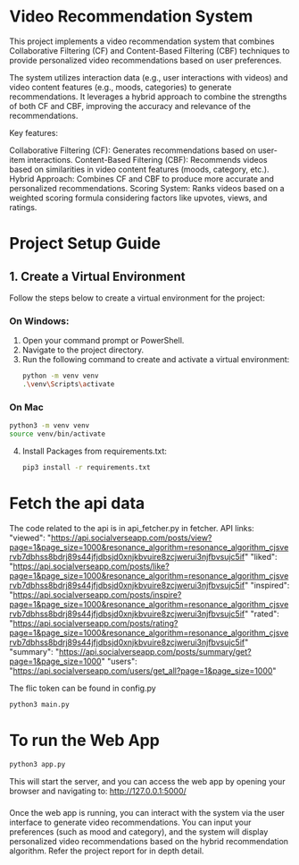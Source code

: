 # Video Recommendation System

This project implements a video recommendation system that combines Collaborative Filtering (CF) and Content-Based Filtering (CBF) techniques to provide personalized video recommendations based on user preferences.

The system utilizes interaction data (e.g., user interactions with videos) and video content features (e.g., moods, categories) to generate recommendations. It leverages a hybrid approach to combine the strengths of both CF and CBF, improving the accuracy and relevance of the recommendations.

Key features:

Collaborative Filtering (CF): Generates recommendations based on user-item interactions.
Content-Based Filtering (CBF): Recommends videos based on similarities in video content features (moods, category, etc.).
Hybrid Approach: Combines CF and CBF to produce more accurate and personalized recommendations.
Scoring System: Ranks videos based on a weighted scoring formula considering factors like upvotes, views, and ratings.

# Project Setup Guide

## 1. Create a Virtual Environment

Follow the steps below to create a virtual environment for the project:

### On Windows:

1. Open your command prompt or PowerShell.
2. Navigate to the project directory.
3. Run the following command to create and activate a virtual environment:
   ```bash
   python -m venv venv
   .\venv\Scripts\activate
   ```

### On Mac

```bash
python3 -m venv venv
source venv/bin/activate
```

4. Install Packages from requirements.txt:

   ```bash
   pip3 install -r requirements.txt
   ```

# Fetch the api data

The code related to the api is in api_fetcher.py in fetcher.
API links:
    "viewed": "https://api.socialverseapp.com/posts/view?page=1&page_size=1000&resonance_algorithm=resonance_algorithm_cjsvervb7dbhss8bdrj89s44jfjdbsjd0xnjkbvuire8zcjwerui3njfbvsujc5if"
    "liked": "https://api.socialverseapp.com/posts/like?page=1&page_size=1000&resonance_algorithm=resonance_algorithm_cjsvervb7dbhss8bdrj89s44jfjdbsjd0xnjkbvuire8zcjwerui3njfbvsujc5if"
    "inspired": "https://api.socialverseapp.com/posts/inspire?page=1&page_size=1000&resonance_algorithm=resonance_algorithm_cjsvervb7dbhss8bdrj89s44jfjdbsjd0xnjkbvuire8zcjwerui3njfbvsujc5if"
    "rated": "https://api.socialverseapp.com/posts/rating?page=1&page_size=1000&resonance_algorithm=resonance_algorithm_cjsvervb7dbhss8bdrj89s44jfjdbsjd0xnjkbvuire8zcjwerui3njfbvsujc5if"
    "summary": "https://api.socialverseapp.com/posts/summary/get?page=1&page_size=1000"
    "users": "https://api.socialverseapp.com/users/get_all?page=1&page_size=1000"

The flic token can be found in config.py

```bash
python3 main.py
```

# To run the Web App

```bash
python3 app.py
```

This will start the server, and you can access the web app by opening your browser and navigating to:
http://127.0.0.1:5000/

###

Once the web app is running, you can interact with the system via the user interface to generate video recommendations. You can input your preferences (such as mood and category), and the system will display personalized video recommendations based on the hybrid recommendation algorithm.
Refer the project report for in depth detail.
